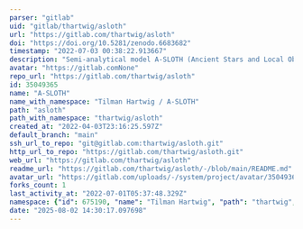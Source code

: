 ```yaml
---
parser: "gitlab"
uid: "gitlab/thartwig/asloth"
url: "https://gitlab.com/thartwig/asloth"
doi: "https://doi.org/10.5281/zenodo.6683682"
timestamp: "2022-07-03 00:38:22.913667"
description: "Semi-analytical model A-SLOTH (Ancient Stars and Local Observables by Tracing Halos)"
avatar: "https://gitlab.comNone"
repo_url: "https://gitlab.com/thartwig/asloth"
id: 35049365
name: "A-SLOTH"
name_with_namespace: "Tilman Hartwig / A-SLOTH"
path: "asloth"
path_with_namespace: "thartwig/asloth"
created_at: "2022-04-03T23:16:25.597Z"
default_branch: "main"
ssh_url_to_repo: "git@gitlab.com:thartwig/asloth.git"
http_url_to_repo: "https://gitlab.com/thartwig/asloth.git"
web_url: "https://gitlab.com/thartwig/asloth"
readme_url: "https://gitlab.com/thartwig/asloth/-/blob/main/README.md"
avatar_url: "https://gitlab.com/uploads/-/system/project/avatar/35049365/ASLOTH_logo_official.jpg"
forks_count: 1
last_activity_at: "2022-07-01T05:37:48.329Z"
namespace: {"id": 675190, "name": "Tilman Hartwig", "path": "thartwig", "kind": "user", "full_path": "thartwig", "parent_id": null, "avatar_url": "/uploads/-/system/user/avatar/569434/avatar.png", "web_url": "https://gitlab.com/thartwig"}
date: "2025-08-02 14:30:17.097698"
---
```

